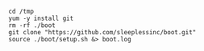 
	cd /tmp
	yum -y install git
	rm -rf ./boot
	git clone "https://github.com/sleeplessinc/boot.git"
	source ./boot/setup.sh &> boot.log

